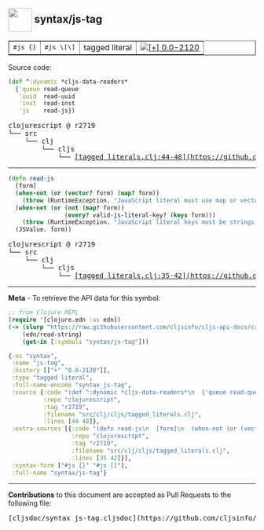 ## <img width="48px" valign="middle" src="http://i.imgur.com/Hi20huC.png"> syntax/js-tag

 <table border="1">
<tr>
<td><samp>#js {}</samp></td><td><samp>#js \[\]</samp></td>
<td>tagged literal</td>
<td><a href="https://github.com/cljsinfo/cljs-api-docs/tree/0.0-2120"><img valign="middle" alt="[+] 0.0-2120" src="https://img.shields.io/badge/+-0.0--2120-lightgrey.svg"></a> </td>
</tr>
</table>






Source code:

```clj
(def ^:dynamic *cljs-data-readers*
  {'queue read-queue
   'uuid  read-uuid
   'inst  read-inst
   'js    read-js})
```

 <pre>
clojurescript @ r2719
└── src
    └── clj
        └── cljs
            └── <ins>[tagged_literals.clj:44-48](https://github.com/clojure/clojurescript/blob/r2719/src/clj/cljs/tagged_literals.clj#L44-L48)</ins>
</pre>


---

```clj
(defn read-js
  [form]
  (when-not (or (vector? form) (map? form))
    (throw (RuntimeException. "JavaScript literal must use map or vector notation")))
  (when-not (or (not (map? form))
                (every? valid-js-literal-key? (keys form)))
    (throw (RuntimeException. "JavaScript literal keys must be strings or unqualified keywords")))
  (JSValue. form))
```

 <pre>
clojurescript @ r2719
└── src
    └── clj
        └── cljs
            └── <ins>[tagged_literals.clj:35-42](https://github.com/clojure/clojurescript/blob/r2719/src/clj/cljs/tagged_literals.clj#L35-L42)</ins>
</pre>

---

__Meta__ - To retrieve the API data for this symbol:

```clj
;; from Clojure REPL
(require '[clojure.edn :as edn])
(-> (slurp "https://raw.githubusercontent.com/cljsinfo/cljs-api-docs/catalog/cljs-api.edn")
    (edn/read-string)
    (get-in [:symbols "syntax/js-tag"]))
```

```clj
{:ns "syntax",
 :name "js-tag",
 :history [["+" "0.0-2120"]],
 :type "tagged literal",
 :full-name-encode "syntax_js-tag",
 :source {:code "(def ^:dynamic *cljs-data-readers*\n  {'queue read-queue\n   'uuid  read-uuid\n   'inst  read-inst\n   'js    read-js})",
          :repo "clojurescript",
          :tag "r2719",
          :filename "src/clj/cljs/tagged_literals.clj",
          :lines [44 48]},
 :extra-sources [{:code "(defn read-js\n  [form]\n  (when-not (or (vector? form) (map? form))\n    (throw (RuntimeException. \"JavaScript literal must use map or vector notation\")))\n  (when-not (or (not (map? form))\n                (every? valid-js-literal-key? (keys form)))\n    (throw (RuntimeException. \"JavaScript literal keys must be strings or unqualified keywords\")))\n  (JSValue. form))",
                  :repo "clojurescript",
                  :tag "r2719",
                  :filename "src/clj/cljs/tagged_literals.clj",
                  :lines [35 42]}],
 :syntax-form ["#js {}" "#js []"],
 :full-name "syntax/js-tag"}

```

---

__Contributions__ to this document are accepted as Pull Requests to the following file:

 <pre>
[cljsdoc/syntax_js-tag.cljsdoc](https://github.com/cljsinfo/cljs-api-docs/blob/master/cljsdoc/syntax_js-tag.cljsdoc)
</pre>

